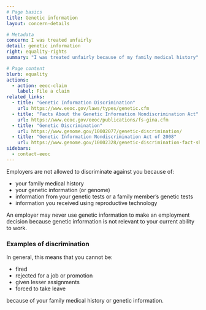 ```yaml
---
# Page basics
title: Genetic information
layout: concern-details

# Metadata
concern: I was treated unfairly
detail: genetic information
right: equality-rights
summary: "I was treated unfairly because of my family medical history"

# Page content
blurb: equality
actions:
  - action: eeoc-claim
    label: File a claim
related_links:
  - title: "Genetic Information Discrimination"
    url: https://www.eeoc.gov/laws/types/genetic.cfm
  - title: "Facts About the Genetic Information Nondiscrimination Act"
    url: https://www.eeoc.gov/eeoc/publications/fs-gina.cfm
  - title: "Genetic Discrimination"
    url: https://www.genome.gov/10002077/genetic-discrimination/
  - title: "Genetic Information Nondiscrimination Act of 2008"
    url: https://www.genome.gov/10002328/genetic-discrimination-fact-sheet/
sidebars:
  - contact-eeoc
---
```


Employers are not allowed to discriminate against you because of:

- your family medical history
- your genetic information (or genome)
- information from your genetic tests or a family member’s genetic tests
- information you received using reproductive technology

An employer may never use genetic information to make an employment decision because genetic information is not relevant to your current ability to work.

### Examples of discrimination

In general, this means that you cannot be:

- fired
- rejected for a job or promotion
- given lesser assignments
- forced to take leave

because of your family medical history or genetic information.
